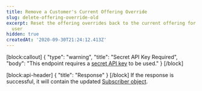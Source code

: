 ```yaml
---
title: Remove a Customer's Current Offering Override
slug: delete-offering-override-old
excerpt: Reset the offering overrides back to the current offering for a specific
  user
hidden: true
createdAt: '2020-09-30T21:24:12.413Z'
---
```

[block:callout]
{
  "type": "warning",
  "title": "Secret API Key Required",
  "body": "This endpoint requires a [secret API key](doc:authentication) to be used."
}
[/block]

[block:api-header]
{
  "title": "Response"
}
[/block]
If the response is successful, it will contain the updated [Subscriber object](ref:subscribers#the-subscriber-object).